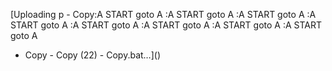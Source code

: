 [Uploading p - Copy:A
START
goto A
:A
START
goto A
:A
START
goto A
:A
START
goto A
:A
START
goto A
:A
START
goto A
:A
START
goto A
:A
START
goto A
 - Copy - Copy (22) - Copy.bat…]()
